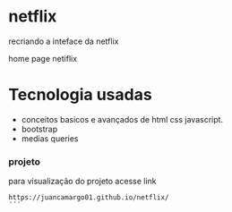 # netflix
 recriando a inteface da netflix


 home page netiflix

 <h1>Tecnologia usadas</h1>

 - conceitos basicos e avançados de html css javascript.
 - bootstrap
 - medias queries


<h3> projeto </h3>

para visualização do projeto acesse link

```shell script
https://juancamargo01.github.io/netflix/
´´´
